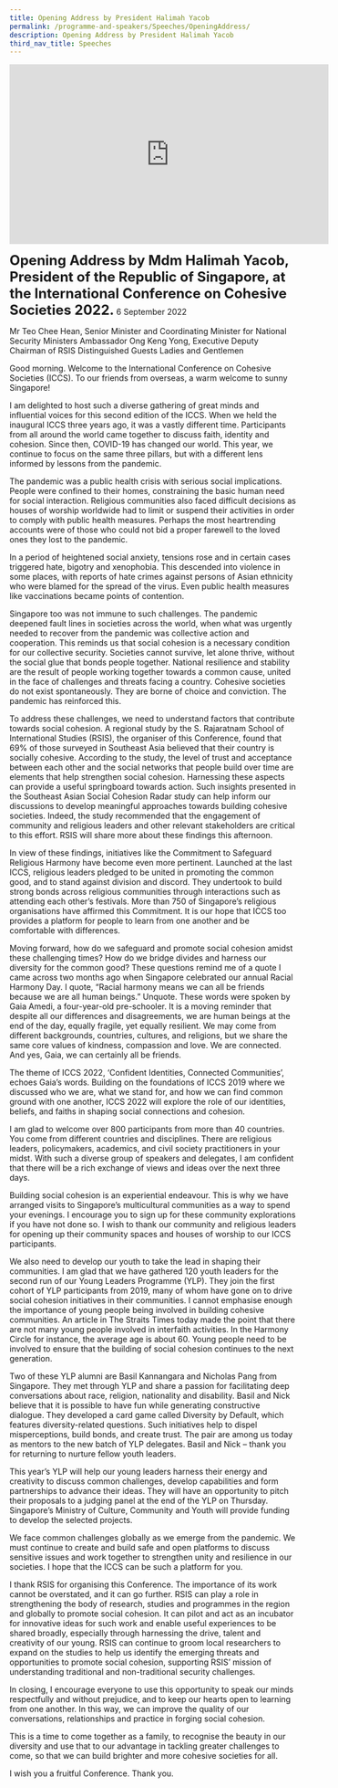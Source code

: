 ```yaml
---
title: Opening Address by President Halimah Yacob
permalink: /programme-and-speakers/Speeches/OpeningAddress/
description: Opening Address by President Halimah Yacob
third_nav_title: Speeches
---
```

<div class="bp-youtube">

<iframe width="560" height="315" src="https://www.youtube.com/embed/bMyL9YtTONI" title="YouTube video player" frameborder="0" allow="accelerometer; autoplay; clipboard-write; encrypted-media; gyroscope; picture-in-picture" allowfullscreen></iframe>

</div>

**<font size="+2">Opening Address by Mdm Halimah Yacob, President of the Republic of Singapore, at the International Conference on Cohesive Societies 2022.</font>**
6 September 2022

Mr Teo Chee Hean, Senior Minister and Coordinating Minister for National Security 
Ministers 
Ambassador Ong Keng Yong, Executive Deputy Chairman of RSIS 
Distinguished Guests 
Ladies and Gentlemen 

Good morning. Welcome to the International Conference on Cohesive Societies (ICCS). To our friends from overseas, a warm welcome to sunny Singapore!

I am delighted to host such a diverse gathering of great minds and influential voices for this second edition of the ICCS. When we held the inaugural ICCS three years ago, it was a vastly different time. Participants from all around the world came together to discuss faith, identity and cohesion. Since then, COVID-19 has changed our world. This year, we continue to focus on the same three pillars, but with a different lens informed by lessons from the pandemic.  

The pandemic was a public health crisis with serious social implications. People were confined to their homes, constraining the basic human need for social interaction. Religious communities also faced difficult decisions as houses of worship worldwide had to limit or suspend their activities in order to comply with public health measures. Perhaps the most heartrending accounts were of those who could not bid a proper farewell to the loved ones they lost to the pandemic.

In a period of heightened social anxiety, tensions rose and in certain cases triggered hate, bigotry and xenophobia. This descended into violence in some places, with reports of hate crimes against persons of Asian ethnicity who were blamed for the spread of the virus. Even public health measures like vaccinations became points of contention.

Singapore too was not immune to such challenges. The pandemic deepened fault lines in societies across the world, when what was urgently needed to recover from the pandemic was collective action and cooperation. This reminds us that social cohesion is a necessary condition for our collective security. Societies cannot survive, let alone thrive, without the social glue that bonds people together. National resilience and stability are the result of people working together towards a common cause, united in the face of challenges and threats facing a country. Cohesive societies do not exist spontaneously. They are borne of choice and conviction. The pandemic has reinforced this.

To address these challenges, we need to understand factors that contribute towards social cohesion. A regional study by the S. Rajaratnam School of International Studies (RSIS), the organiser of this Conference, found that 69% of those surveyed in Southeast Asia believed that their country is socially cohesive. According to the study, the level of trust and acceptance between each other and the social networks that people build over time are elements that help strengthen social cohesion. Harnessing these aspects can provide a useful springboard towards action. Such insights presented in the Southeast Asian Social Cohesion Radar study can help inform our discussions to develop meaningful approaches towards building cohesive societies. Indeed, the study recommended that the engagement of community and religious leaders and other relevant stakeholders are critical to this effort. RSIS will share more about these findings this afternoon.

In view of these findings, initiatives like the Commitment to Safeguard Religious Harmony have become even more pertinent. Launched at the last ICCS, religious leaders pledged to be united in promoting the common good, and to stand against division and discord. They undertook to build strong bonds across religious communities through interactions such as attending each other’s festivals. More than 750 of Singapore’s religious organisations have affirmed this Commitment. It is our hope that ICCS too provides a platform for people to learn from one another and be comfortable with differences.

Moving forward, how do we safeguard and promote social cohesion amidst these challenging times? How do we bridge divides and harness our diversity for the common good? These questions remind me of a quote I came across two months ago when Singapore celebrated our annual Racial Harmony Day. I quote, “Racial harmony means we can all be friends because we are all human beings.” Unquote. These words were spoken by Gaia Amedi, a four-year-old pre-schooler. It is a moving reminder that despite all our differences and disagreements, we are human beings at the end of the day, equally fragile, yet equally resilient. We may come from different backgrounds, countries, cultures, and religions, but we share the same core values of kindness, compassion and love. We are connected. And yes, Gaia, we can certainly all be friends.

The theme of ICCS 2022, ‘Confident Identities, Connected Communities’, echoes Gaia’s words. Building on the foundations of ICCS 2019 where we discussed who we are, what we stand for, and how we can find common ground with one another, ICCS 2022 will explore the role of our identities, beliefs, and faiths in shaping social connections and cohesion.

I am glad to welcome over 800 participants from more than 40 countries. You come from different countries and disciplines. There are religious leaders, policymakers, academics, and civil society practitioners in your midst. With such a diverse group of speakers and delegates, I am confident that there will be a rich exchange of views and ideas over the next three days.

Building social cohesion is an experiential endeavour. This is why we have arranged visits to Singapore’s multicultural communities as a way to spend your evenings. I encourage you to sign up for these community explorations if you have not done so. I wish to thank our community and religious leaders for opening up their community spaces and houses of worship to our ICCS participants.

We also need to develop our youth to take the lead in shaping their communities. I am glad that we have gathered 120 youth leaders for the second run of our Young Leaders Programme (YLP). They join the first cohort of YLP participants from 2019, many of whom have gone on to drive social cohesion initiatives in their communities. I cannot emphasise enough the importance of young people being involved in building cohesive communities. An article in The Straits Times today made the point that there are not many young people involved in interfaith activities. In the Harmony Circle for instance, the average age is about 60. Young people need to be involved to ensure that the building of social cohesion continues to the next generation.

Two of these YLP alumni are Basil Kannangara and Nicholas Pang from Singapore. They met through YLP and share a passion for facilitating deep conversations about race, religion, nationality and disability. Basil and Nick believe that it is possible to have fun while generating constructive dialogue. They developed a card game called Diversity by Default, which features diversity-related questions. Such initiatives help to dispel misperceptions, build bonds, and create trust. The pair are among us today as mentors to the new batch of YLP delegates. Basil and Nick – thank you for returning to nurture fellow youth leaders.

This year’s YLP will help our young leaders harness their energy and creativity to discuss common challenges, develop capabilities and form partnerships to advance their ideas. They will have an opportunity to pitch their proposals to a judging panel at the end of the YLP on Thursday. Singapore’s Ministry of Culture, Community and Youth will provide funding to develop the selected projects.

We face common challenges globally as we emerge from the pandemic. We must continue to create and build safe and open platforms to discuss sensitive issues and work together to strengthen unity and resilience in our societies. I hope that the ICCS can be such a platform for you.

I thank RSIS for organising this Conference. The importance of its work cannot be overstated, and it can go further. RSIS can play a role in strengthening the body of research, studies and programmes in the region and globally to promote social cohesion. It can pilot and act as an incubator for innovative ideas for such work and enable useful experiences to be shared broadly, especially through harnessing the drive, talent and creativity of our young. RSIS can continue to groom local researchers to expand on the studies to help us identify the emerging threats and opportunities to promote social cohesion, supporting RSIS’ mission of understanding traditional and non-traditional security challenges. 

In closing, I encourage everyone to use this opportunity to speak our minds respectfully and without prejudice, and to keep our hearts open to learning from one another. In this way, we can improve the quality of our conversations, relationships and practice in forging social cohesion.

This is a time to come together as a family, to recognise the beauty in our diversity and use that to our advantage in tackling greater challenges to come, so that we can build brighter and more cohesive societies for all.

I wish you a fruitful Conference. Thank you.